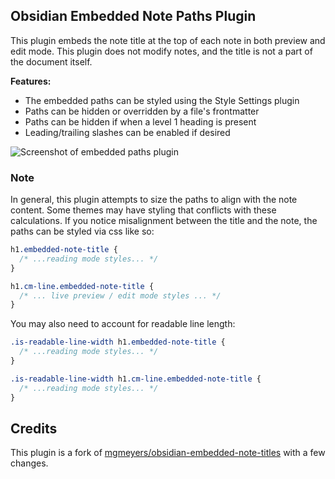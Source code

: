 ## Obsidian Embedded Note Paths Plugin

This plugin embeds the note title at the top of each note in both preview and edit mode. This plugin does not modify notes, and the title is not a part of the document itself.

**Features:**

- The embedded paths can be styled using the Style Settings plugin
- Paths can be hidden or overridden by a file's frontmatter
- Paths can be hidden if when a level 1 heading is present
- Leading/trailing slashes can be enabled if desired

<img src="https://user-images.githubusercontent.com/21299126/185779567-ba379655-9ed7-495c-841c-112a76101698.png" alt="Screenshot of embedded paths plugin" />

### Note

In general, this plugin attempts to size the paths to align with the note content. Some themes may have styling that conflicts with these calculations. If you notice misalignment between the title and the note, the paths can be styled via css like so:

```css
h1.embedded-note-title {
  /* ...reading mode styles... */
}

h1.cm-line.embedded-note-title {
  /* ... live preview / edit mode styles ... */
}
```

You may also need to account for readable line length:

```css
.is-readable-line-width h1.embedded-note-title {
  /* ...reading mode styles... */
}

.is-readable-line-width h1.cm-line.embedded-note-title {
  /* ...reading mode styles... */
}
```

## Credits

This plugin is a fork of [mgmeyers/obsidian-embedded-note-titles](https://github.com/mgmeyers/obsidian-embedded-note-titles) with a few changes.
